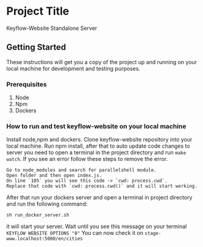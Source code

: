 # Project Title

Keyflow-Website Standalone Server

## Getting Started

These instructions will get you a copy of the project up and running on your local machine for development and testing purposes. 

### Prerequisites

1. Node 
2. Npm
3. Dockers

### How to run and test keyflow-website on your local machine
Install node,npm and dockers. Clone keyflow-website repository into your local machine. Run npm install, after that to auto update code changes to server you need to open a terminal in the project directory and run `make watch`. If you see an error follow these steps to remove the error.
```
Go to node_modules and search for parallelshell module.
Open folder and then open index.js.
On line `105` you will see this code -> `cwd: process.cwd`.
Replace that code with `cwd: process.cwd()` and it will start working.
```
After that run your dockers server and open a terminal in project directory and run the following command:
```
sh run_docker_server.sh
```
it will start your server. 
Wait until you see this message on your terminal `KEYFLOW WEBSITE OPTIONS "0"`
You can now check it on `stage-www.localhost:5000/en/cities`

